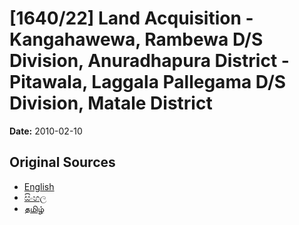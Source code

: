 # [1640/22] Land Acquisition - Kangahawewa, Rambewa D/S Division, Anuradhapura District - Pitawala, Laggala Pallegama D/S Division, Matale District

**Date:** 2010-02-10

## Original Sources

- [English](https://documents.gov.lk/view/extra-gazettes/2010/2/1640-22_E.pdf)
- [සිංහල](https://documents.gov.lk/view/extra-gazettes/2010/2/1640-22_S.pdf)
- [தமிழ்](https://documents.gov.lk/view/extra-gazettes/2010/2/1640-22_T.pdf)
